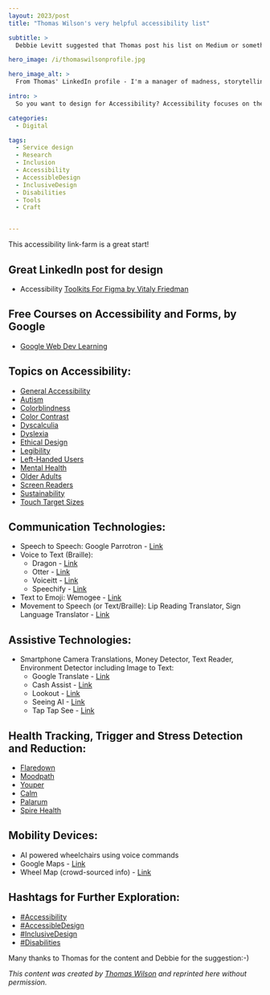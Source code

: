 ```yaml
---
layout: 2023/post
title: "Thomas Wilson's very helpful accessibility list"

subtitle: >
  Debbie Levitt suggested that Thomas post his list on Medium or something as inside the LinkedIn walled garden, content seems to disappear on the whim of an algorythm. So I figured I'd post it here. This URL isn't going anywhere:-)

hero_image: /i/thomaswilsonprofile.jpg

hero_image_alt: >
  From Thomas' LinkedIn profile - I'm a manager of madness, storytelling service designer, discovery doer, dedicated design director, curiosity crusader, responsible AI advocate, innovation maven, UX geek, agent of behavioral change, bombast brand advocate, digital transformer, fearless foodie, pioneering pilgrim, pixel pusher, optimization optimist, validated venture designer, wayward wordsmith, and champion of human-centered design...

intro: >
  So you want to design for Accessibility? Accessibility focuses on the access and benefits of your site, system, or application for everyone. It's an important part of design and should be considered <em>BEFORE</em> the development process.

categories:
  - Digital

tags:
  - Service design
  - Research
  - Inclusion
  - Accessibility
  - AccessibleDesign
  - InclusiveDesign
  - Disabilities
  - Tools
  - Craft


---
```


This accessibility link-farm is a great start!

## Great LinkedIn post for design
- Accessibility [Toolkits For Figma by Vitaly Friedman](https://www.figma.com/community/file/958837762255381692)

## Free Courses on Accessibility and Forms, by Google
- [Google Web Dev Learning](https://web.dev/learn)

## Topics on Accessibility:
- [General Accessibility](https://www.w3.org/WAI/fundamentals/accessibility-intro/)
- [Autism](https://www.autismspeaks.org/)
- [Colorblindness](https://www.color-blindness.com/)
- [Color Contrast](https://webaim.org/resources/contrastchecker/)
- [Dyscalculia](https://www.dyscalculia.org/)
- [Dyslexia](https://dyslexiaida.org/)
- [Ethical Design](https://2017.ind.ie/ethical-design/)
- [Legibility](https://www.aiga.org/aiga/content/tools-and-resources/legibility-readability-and-comprehension-best-practices-for/)
- [Left-Handed Users](https://www.lefthandersday.com/tips)
- [Mental Health](https://www.mentalhealth.gov/)
- [Older Adults](https://www.nia.nih.gov/)
- [Screen Readers](https://webaim.org/techniques/screenreader/)
- [Sustainability](https://www.sustainablewebdesign.org/)
- [Touch Target Sizes](https://www.w3.org/WAI/WCAG21/Understanding/target-size.html)

## Communication Technologies:
- Speech to Speech: Google Parrotron - [Link](https://blog.google/outreach-initiatives/accessibility/parrotron-new-research-project-helps-impaired-speech-be-understood/)
- Voice to Text (Braille):
  - Dragon - [Link](https://www.nuance.com/dragon.html)
  - Otter - [Link](https://otter.ai/)
  - Voiceitt - [Link](https://www.voiceitt.com/)
  - Speechify - [Link](https://speechify.com/)
- Text to Emoji: Wemogee - [Link](https://www.wemogee.com/)
- Movement to Speech (or Text/Braille): Lip Reading Translator, Sign Language Translator - [Link](https://www.signall.us/)

## Assistive Technologies:
- Smartphone Camera Translations, Money Detector, Text Reader, Environment Detector including Image to Text:
  - Google Translate - [Link](https://translate.google.com/)
  - Cash Assist - [Link](https://apps.apple.com/us/app/cash-reader-bill-identifier/id1344802905)
  - Lookout - [Link](https://support.google.com/accessibility/android/answer/9031274)
  - Seeing AI - [Link](https://www.microsoft.com/en-us/ai/seeing-ai)
  - Tap Tap See - [Link](https://taptapseeapp.com/)

## Health Tracking, Trigger and Stress Detection and Reduction:
- [Flaredown](https://flaredown.com/)
- [Moodpath](https://mymoodpath.com/en/)
- [Youper](https://www.youper.ai/)
- [Calm](https://www.calm.com/)
- [Palarum](https://palarum.org/)
- [Spire Health](https://spirehealth.com/)

## Mobility Devices:
- AI powered wheelchairs using voice commands
- Google Maps - [Link](https://www.google.com/maps)
- Wheel Map (crowd-sourced info) - [Link](https://wheelmap.org/)

## Hashtags for Further Exploration:
- [#Accessibility](https://www.linkedin.com/feed/hashtag/accessibility/)
- [#AccessibleDesign](https://www.linkedin.com/feed/hashtag/accessibledesign/)
- [#InclusiveDesign](https://www.linkedin.com/feed/hashtag/inclusivedesign/)
- [#Disabilities](https://www.linkedin.com/feed/hashtag/disabilities/)


Many thanks to Thomas for the content and Debbie for the suggestion:-)

_This content was created by [Thomas Wilson](https://www.linkedin.com/in/thomasianwilson/) and reprinted here without permission._

